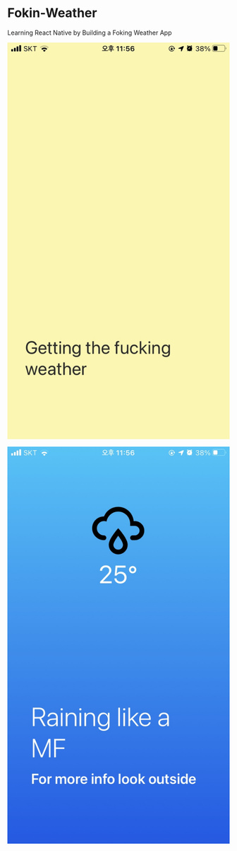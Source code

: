 # Fokin-Weather
Learning React Native by Building a Foking Weather App

![Screenshot1](./Screenshot/s2.jpg)

![Screenshot2](./Screenshot/s1.jpg)
